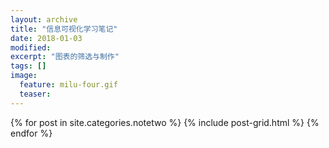 ```yaml
---
layout: archive
title: "信息可视化学习笔记"
date: 2018-01-03
modified:
excerpt: "图表的筛选与制作"
tags: []
image: 
  feature: milu-four.gif
  teaser:
---
```




<div class="tiles">
{% for post in site.categories.notetwo %}
  {% include post-grid.html %}
{% endfor %}
</div><!-- /.tiles 把所有categories 有 notetwo 的列出來-->